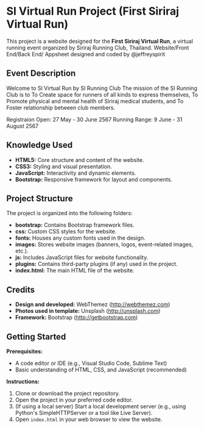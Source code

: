 # SI Virtual Run Project (First Siriraj Virtual Run)

This project is a website designed for the **First Siriraj Virtual Run**, a virtual running event organized by Siriraj Running Club, Thailand.
Website/Front End/Back End/ Appsheet designed and coded by @jeffreyspirit

## Event Description 

Welcome to SI Virtual Run by SI Running Club
The mission of the SI Running Club is to To Create space for runners of all kinds to express themselves, To Promote physical and mental health of Siriraj medical students, and To Foster relationship between club members.


Registraion Open: 27 May - 30 June 2567
Running Range: 9 June - 31 August 2567

## Knowledge Used

* **HTML5:** Core structure and content of the website.
* **CSS3:** Styling and visual presentation.
* **JavaScript:** Interactivity and dynamic elements.
* **Bootstrap:** Responsive framework for layout and components.

## Project Structure

The project is organized into the following folders:

* **bootstrap:** Contains Bootstrap framework files.
* **css:** Custom CSS styles for the website.
* **fonts:** Houses any custom fonts used in the design.
* **images:** Stores website images (banners, logos, event-related images, etc.).
* **js:** Includes JavaScript files for website functionality.
* **plugins:** Contains third-party plugins (if any) used in the project.
* **index.html:** The main HTML file of the website.

## Credits
* **Design and developed:** WebThemez (http://webthemez.com)
* **Photos used in template:** Unsplash (http://unsplash.com)
* **Framework:** Bootstrap (http://getbootstrap.com)

## Getting Started 
**Prerequisites:**

* A code editor or IDE (e.g., Visual Studio Code, Sublime Text)
* Basic understanding of HTML, CSS, and JavaScript (recommended)

**Instructions:**

1. Clone or download the project repository.
2. Open the project in your preferred code editor.
3. (If using a local server) Start a local development server (e.g., using Python's SimpleHTTPServer or a tool like Live Server).
4. Open `index.html` in your web browser to view the website.


